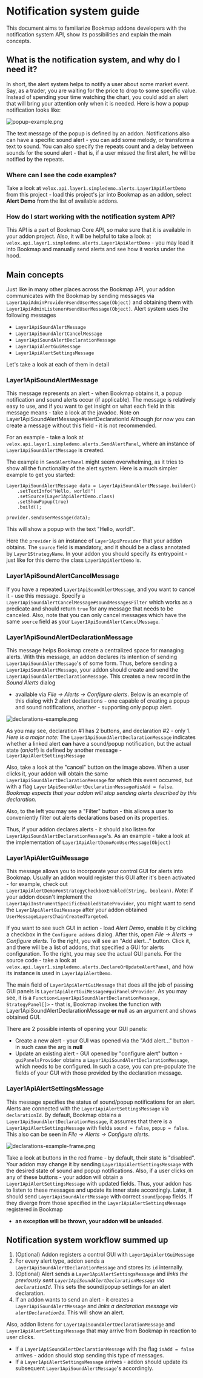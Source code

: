 # Notification system guide

This document aims to familiarize Bookmap addons developers with the notification system API, show
its possibilities and explain the main concepts.

## What is the notification system, and why do I need it?

In short, the alert system helps to notify a user about some market event. Say, as a trader, you are
waiting for the price to drop to some specific value. Instead of spending your time watching the
chart, you could add an alert that will bring your attention only when it is needed. Here is how a
popup notification looks like:

![popup-example.png](../../../../../../../../doc/img/popup-example.png)

The text message of the popup is defined by an addon. Notifications also can have a specific sound
alert - you can add some melody, or transform a text to sound. You can also specify the repeats
count and a delay between sounds for the sound alert - that is, if a user missed the first alert, he
will be notified by the repeats.

### Where can I see the code examples?

Take a look at `velox.api.layer1.simpledemo.alerts.Layer1ApiAlertDemo` from this project - load this
project's jar into Bookmap as an addon, select **Alert Demo** from the list of available addons.

### How do I start working with the notification system API?

This API is a part of Bookmap Core API, so make sure that it is available in your addon project.
Also, it will be helpful to take a look at `velox.api.layer1.simpledemo.alerts.Layer1ApiAlertDemo` -
you may load it into Bookmap and manually send alerts and see how it works under the hood.

## Main concepts

Just like in many other places across the Bookmap API, your addon communicates with the Bookmap by
sending messages via `Layer1ApiAdminProvider#sendUserMessage(Object)` and obtaining them with
`Layer1ApiAdminListener#sendUserMessage(Object)`. Alert system uses the following messages

- `Layer1ApiSoundAlertMessage`
- `Layer1ApiSoundAlertCancelMessage`
- `Layer1ApiSoundAlertDeclarationMessage`
- `Layer1ApiAlertGuiMessage`
- `Layer1ApiAlertSettingsMessage`

Let's take a look at each of them in detail

### Layer1ApiSoundAlertMessage

This message represents an alert - when Bookmap obtains it, a popup notification and sound alerts
occur (if applicable). The message is relatively easy to use, and if you want to get insight on what
each field in this message means - take a look at the javadoc. Note on
Layer1ApiSoundAlertMessage#alertDeclarationId Although _for now_
you can create a message without this field - it is not recommended.

For an example - take a look at `velox.api.layer1.simpledemo.alerts.SendAlertPanel`, where an
instance of `Layer1ApiSoundAlertMessage` is created.

The example in `SendAlertPanel` might seem overwhelming, as it tries to show all the functionality
of the alert system. Here is a much simpler example to get you started:

```
Layer1ApiSoundAlertMessage data = Layer1ApiSoundAlertMessage.builder()
    .setTextInfo("Hello, world!")
    .setSource(Layer1ApiAlertDemo.class)
    .setShowPopup(true)
    .build();
    
provider.sendUserMessage(data);    
```

This will show a popup with the text "Hello, world!".

Here the `provider` is an instance of `Layer1ApiProvider` that your addon obtains. The `source`
field is mandatory, and it should be a class annotated by `Layer1StrategyName`. In your addon you
should specify its entrypoint - just like for this demo the class `Layer1ApiAlertDemo` is.

### Layer1ApiSoundAlertCancelMessage

If you have a repeated `Layer1ApiSoundAlertMessage`, and you want to cancel it - use this message.
Specify a `Layer1ApiSoundAlertCancelMessage#soundMessagesFilter` which works as a predicate and
should return `true` for any message that needs to be canceled. Also, note that you can only cancel
messages which have the same `source` field as your `Layer1ApiSoundAlertCancelMessage`.
`

### Layer1ApiSoundAlertDeclarationMessage

This message helps Bookmap create a centralized space for managing alerts. With this message, an
addon declares its intention of sending `Layer1ApiSoundAlertMessage`'s of some form. Thus, before
sending a
`Layer1ApiSoundAlertMessage`, your addon should create and send
the `Layer1ApiSoundAlertDeclarationMessage`. This creates a new record in the _Sound Alerts_ dialog

- available via _File -> Alerts -> Configure alerts_. Below is an example of this dialog with 2
  alert declarations - one capable of creating a popup and sound notifications, another - supporting
  only popup alert.

![declarations-example.png](../../../../../../../../doc/img/declarations-example.png)

As you may see, declaration #1 has 2 buttons, and declaration #2 - only 1. *Here is a major note:*
The `Layer1ApiSoundAlertDeclarationMessage` indicates whether a linked alert **can** have a
sound/popup notification, but the actual state (on/off) is defined by another message - `Layer1ApiAlertSettingsMessage`

Also, take a look at the "cancel" button on the image above. When a user clicks it, your addon will
obtain the same `Layer1ApiSoundAlertDeclarationMessage` for which this event occurred, but with a
flag
`Layer1ApiSoundAlertDeclarationMessage#isAdd = false`. _Bookmap expects that your addon will stop
sending alerts described by this declaration._

Also, to the left you may see a "Filter" button - this allows a user to conveniently filter out alerts
declarations based on its properties.

Thus, if your addon declares alerts - it should also listen
for `Layer1ApiSoundAlertDeclarationMessage`'s. As an example - take a look at the implementation
of `Layer1ApiAlertDemo#onUserMessage(Object)`

### Layer1ApiAlertGuiMessage

This message allows you to incorporate your control GUI for alerts into Bookmap. Usually an addon
would register this GUI after it's been activated - for example, check out
`Layer1ApiAlertDemo#onStrategyCheckboxEnabled(String, boolean)`.
_Note:_ if your addon doesn't implement the `Layer1ApiInstrumentSpecificEnabledStateProvider`, you
might want to send the `Layer1ApiAlertGuiMessage` after your addon
obtained `UserMessageLayersChainCreatedTargeted`.

If you want to see such GUI in action - load *Alert Demo*, enable it by clicking a checkbox in
the `Configure addons` dialog. After this, open _File -> Alerts -> Configure alerts_. To the right,
you will see an "Add alert..."
button. Click it, and there will be a list of addons, that specified a GUI for alerts configuration.
To the right, you may see the actual GUI panels. For the source code - take a look at
`velox.api.layer1.simpledemo.alerts.DeclareOrUpdateAlertPanel`, and how its instance is used in
`Layer1ApiAlertDemo`.

The main field of `Layer1ApiAlertGuiMessage` that does all the job of passing GUI panels is
`Layer1ApiAlertGuiMessage#guiPanelsProvider`. As you may see, it is
a `Function<Layer1ApiSoundAlertDeclarationMessage, StrategyPanel[]>` - that is, Bookmap invokes the
function with Layer1ApiSoundAlertDeclarationMessage **or null** as an argument and shows obtained
GUI.

There are 2 possible intents of opening your GUI panels:

- Create a new alert - your GUI was opened via the "Add alert..." button - in such case the arg is
  **null**
- Update an existing alert - GUI opened by "configure alert" button - `guiPanelsProvider` obtains
  a `Layer1ApiSoundAlertDeclarationMessage`, which needs to be configured. In such a case, you can
  pre-populate the fields of your GUI with those provided by the declaration message.

### Layer1ApiAlertSettingsMessage

This message specifies the status of sound/popup notifications for an alert. Alerts are connected
with the `Layer1ApiAlertSettingsMessage` via `declarationId`. By default, Bookmap obtains a
`Layer1ApiSoundAlertDeclarationMessage`, it assumes that there is a `Layer1ApiAlertSettingsMessage`
with fields `sound = false`, `popup = false`. This also can be seen in _File -> Alerts -> Configure
alerts_.

![declarations-example-frame.png](../../../../../../../../doc/img/declarations-example-frame.png)

Take a look at buttons in the red frame - by default, their state is "disabled". Your addon may
change it by sending `Layer1ApiAlertSettingsMessage` with the desired state of sound and popup
notifications. Also, if a user clicks on any of these buttons - your addon will obtain
a `Layer1ApiAlertSettingsMessage`
with updated fields. Thus, your addon has to listen to these messages and update its inner state
accordingly. Later, it should send `Layer1ApiSoundAlertMessage` with correct `sound`/`popup` fields.
If they diverge from those specified in the `Layer1ApiAlertSettingsMessage` registered in Bookmap
- **an exception will be thrown, your addon will be unloaded**.

## Notification system workflow summed up

1. (Optional) Addon registers a control GUI with `Layer1ApiAlertGuiMessage`
2. For every alert type, addon sends a `Layer1ApiSoundAlertDeclarationMessage` and stores its `id`
   internally.
3. (Optional) Alert sends a `Layer1ApiAlertSettingsMessage` and _links the previously sent
   `Layer1ApiSoundAlertDeclarationMessage` via `declarationId`_. This sets the sound/popup settings
   for an alert declaration.
4. If an addon wants to send an alert - it creates a `Layer1ApiSoundAlertMessage` and _links a
   declaration message via `alertDeclarationId`_. This will show an alert.

Also, addon listens for `Layer1ApiSoundAlertDeclarationMessage` and `Layer1ApiAlertSettingsMessage`
that may arrive from Bookmap in reaction to user clicks.

- If a `Layer1ApiSoundAlertDeclarationMessage` with the flag `isAdd = false` arrives - addon should
  stop sending this type of messages.
- If a `Layer1ApiAlertSettingsMessage` arrives - addon should update its
  subsequent `Layer1ApiSoundAlertMessage`'s accordingly.

